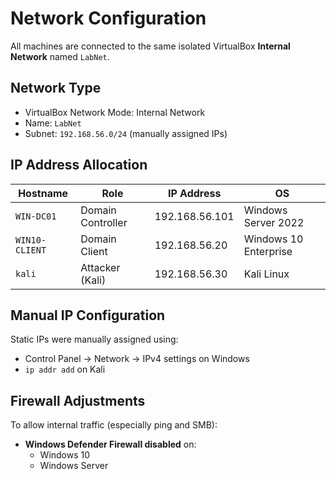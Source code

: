 # Network Configuration

All machines are connected to the same isolated VirtualBox **Internal Network** named `LabNet`.

## Network Type
- VirtualBox Network Mode: Internal Network
- Name: `LabNet`
- Subnet: `192.168.56.0/24` (manually assigned IPs)

## IP Address Allocation

| Hostname       | Role              | IP Address       | OS                   |
|----------------|-------------------|------------------|----------------------|
| `WIN-DC01`     | Domain Controller | 192.168.56.101   | Windows Server 2022  |
| `WIN10-CLIENT` | Domain Client     | 192.168.56.20    | Windows 10 Enterprise|
| `kali`         | Attacker (Kali)   | 192.168.56.30    | Kali Linux           |

## Manual IP Configuration

Static IPs were manually assigned using:

- Control Panel → Network → IPv4 settings on Windows
- `ip addr add` on Kali

## Firewall Adjustments

To allow internal traffic (especially ping and SMB):
- **Windows Defender Firewall disabled** on:
  - Windows 10
  - Windows Server
